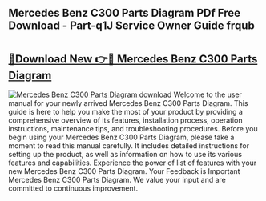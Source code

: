 ## Mercedes Benz C300 Parts Diagram PDf Free Download - Part-q1J Service Owner Guide frqub

# <h2><a href="http://dfphszo.blite.top/?on=Mercedes+Benz+C300+Parts+Diagram">🔗Download New 👉🔴 Mercedes Benz C300 Parts Diagram</a></h2>

[![Mercedes Benz C300 Parts Diagram download](https://i.imgur.com/lujVjoI.png)](http://dfphszo.blite.top/?on=Mercedes+Benz+C300+Parts+Diagram)
Welcome to the user manual for your newly arrived Mercedes Benz C300 Parts Diagram. This guide is here to help you make the most of your product by providing a comprehensive overview of its features, installation process, operation instructions, maintenance tips, and troubleshooting procedures. Before you begin using your Mercedes Benz C300 Parts Diagram, please take a moment to read this manual carefully. It includes detailed instructions for setting up the product, as well as information on how to use its various features and capabilities. Experience the power of list of features with your new Mercedes Benz C300 Parts Diagram. Your Feedback is Important Mercedes Benz C300 Parts Diagram. We value your input and are committed to continuous improvement.
